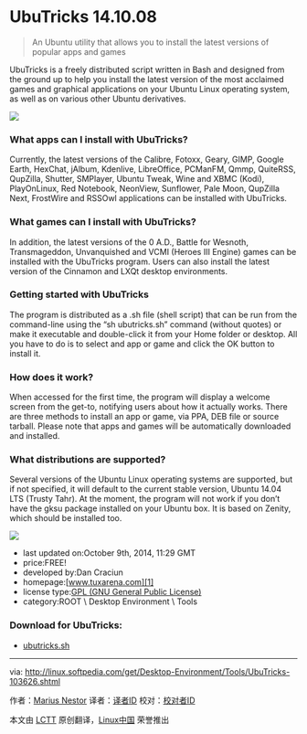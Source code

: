 UbuTricks 14.10.08
================================================================================
> An Ubuntu utility that allows you to install the latest versions of popular apps and games

UbuTricks is a freely distributed script written in Bash and designed from the ground up to help you install the latest version of the most acclaimed games and graphical applications on your Ubuntu Linux operating system, as well as on various other Ubuntu derivatives.

![](http://i1-linux.softpedia-static.com/screenshots/UbuTricks_1.png)

### What apps can I install with UbuTricks? ###

Currently, the latest versions of the Calibre, Fotoxx, Geary, GIMP, Google Earth, HexChat, jAlbum, Kdenlive, LibreOffice, PCManFM, Qmmp, QuiteRSS, QupZilla, Shutter, SMPlayer, Ubuntu Tweak, Wine and XBMC (Kodi), PlayOnLinux, Red Notebook, NeonView, Sunflower, Pale Moon, QupZilla Next, FrostWire and RSSOwl applications can be installed with UbuTricks.

### What games can I install with UbuTricks? ###

In addition, the latest versions of the 0 A.D., Battle for Wesnoth, Transmageddon, Unvanquished and VCMI (Heroes III Engine) games can be installed with the UbuTricks program. Users can also install the latest version of the Cinnamon and LXQt desktop environments.

### Getting started with UbuTricks ###

The program is distributed as a .sh file (shell script) that can be run from the command-line using the “sh ubutricks.sh” command (without quotes) or make it executable and double-click it from your Home folder or desktop. All you have to do is to select and app or game and click the OK button to install it.

### How does it work? ###

When accessed for the first time, the program will display a welcome screen from the get-to, notifying users about how it actually works. There are three methods to install an app or game, via PPA, DEB file or source tarball. Please note that apps and games will be automatically downloaded and installed.

### What distributions are supported? ###

Several versions of the Ubuntu Linux operating systems are supported, but if not specified, it will default to the current stable version, Ubuntu 14.04 LTS (Trusty Tahr). At the moment, the program will not work if you don’t have the gksu package installed on your Ubuntu box. It is based on Zenity, which should be installed too.

![](http://i1-linux.softpedia-static.com/screenshots/UbuTricks_2.jpg)

- last updated on:October 9th, 2014, 11:29 GMT
- price:FREE!
- developed by:Dan Craciun
- homepage:[www.tuxarena.com][1]
- license type:[GPL (GNU General Public License)][3]
- category:ROOT \ Desktop Environment \ Tools 

### Download for UbuTricks: ###

- [ubutricks.sh][2]

--------------------------------------------------------------------------------

via: http://linux.softpedia.com/get/Desktop-Environment/Tools/UbuTricks-103626.shtml

作者：[Marius Nestor][a]
译者：[译者ID](https://github.com/译者ID)
校对：[校对者ID](https://github.com/校对者ID)

本文由 [LCTT](https://github.com/LCTT/TranslateProject) 原创翻译，[Linux中国](http://linux.cn/) 荣誉推出

[a]:http://www.softpedia.com/editors/browse/marius-nestor
[1]:http://www.tuxarena.com/apps/ubutricks/
[2]:http://www.tuxarena.com/intro/files/ubutricks.sh
[3]:http://www.gnu.org/licenses/gpl-2.0.html